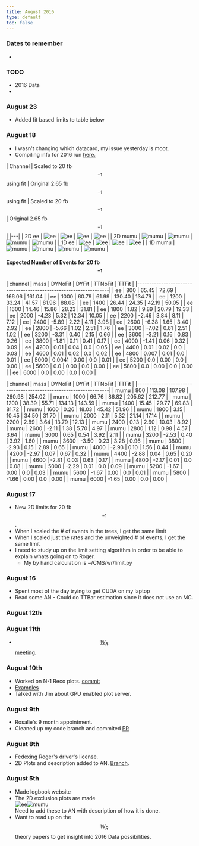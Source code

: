 ```yaml
---
title: August 2016
type: default
toc: false
---
```


### Dates to remember
 *

### TODO
 * 2016 Data
 * 
 
### August 23
 * Added fit based limits to table below

### August 18
 * I wasn't changing which datacard, my issue yesterday is moot. 
 * Compiling info for 2016 run [here.](../Run2016Notes/)

| Channel |  Scaled to 20 fb$${}^{-1}$$ using fit | Original 2.65 fb$${}^{-1}$$  using fit |  Scaled to 20 fb$${}^{-1}$$ | Original 2.65 fb$${}^{-1}$$ |
|---|
|  2D  ee    |  ![ee](http://phansen.web.cern.ch/phansen/wr-plots/lim2dWReejj_SHv1920invfb_50toys_tf1fit_limit.png)      |  ![ee](http://phansen.web.cern.ch/phansen/wr-plots/lim2dWReejj_SHv1950toys_tf1fit_limit.png)      |  ![ee](http://phansen.web.cern.ch/phansen/wr-plots/lim2dWReejj_SHv1920invfb_50toys_limit.png)      |  ![ee](http://phansen.web.cern.ch/phansen/wr-plots/lim2dWReejj_SHv19800toys_limit.png)      |
|  2D  mumu  |  ![mumu](http://phansen.web.cern.ch/phansen/wr-plots/lim2dWRmumujj_SHv1920invfb_50toys_tf1fit_limit.png)  |  ![mumu](http://phansen.web.cern.ch/phansen/wr-plots/lim2dWRmumujj_SHv1950toys_tf1fit_limit.png)  |  ![mumu](http://phansen.web.cern.ch/phansen/wr-plots/lim2dWRmumujj_SHv1920invfb_50toys_limit.png)  |  ![mumu](http://phansen.web.cern.ch/phansen/wr-plots/lim2dWRmumujj_SHv19800toys_limit.png)  |
|  1D  ee    |  ![ee](http://phansen.web.cern.ch/phansen/wr-plots/limWReejj_SHv1920invfb_50toys_tf1fit_full.png)         |  ![ee](http://phansen.web.cern.ch/phansen/wr-plots/limWReejj_SHv1950toys_tf1fit_full.png)         |  ![ee](http://phansen.web.cern.ch/phansen/wr-plots/limWReejj_SHv1920invfb_50toys_full.png)         |  ![ee](http://phansen.web.cern.ch/phansen/wr-plots/limWReejj_SHv19800toys_full.png)         |
|  1D  mumu  |  ![mumu](http://phansen.web.cern.ch/phansen/wr-plots/limWRmumujj_SHv1920invfb_50toys_tf1fit_full.png)     |  ![mumu](http://phansen.web.cern.ch/phansen/wr-plots/limWRmumujj_SHv1950toys_tf1fit_full.png)     |  ![mumu](http://phansen.web.cern.ch/phansen/wr-plots/limWRmumujj_SHv1920invfb_50toys_full.png)     |  ![mumu](http://phansen.web.cern.ch/phansen/wr-plots/limWRmumujj_SHv19800toys_full.png)     |


<a name="table"></a>

#### Expected Number of Events for 20 fb$${}^{-1}$$ 

|  channel  |  mass  |  DYNoFit  |  DYFit   |  TTNoFit  |  TTFit   |
|------------------------------------------------------------------|
|  ee       |  800   |  65.45    |  72.69   |  166.06   |  161.04  |
|  ee       |  1000  |  60.79    |  61.99   |  130.40   |  134.79  |
|  ee       |  1200  |  33.24    |  41.57   |  81.96    |  88.08   |
|  ee       |  1400  |  26.44    |  24.35   |  42.19    |  50.05   |
|  ee       |  1600  |  14.46    |  15.86   |  28.23    |  31.81   |
|  ee       |  1800  |  1.82     |  9.89    |  20.79    |  19.33   |
|  ee       |  2000  |  -4.23    |  5.32    |  12.34    |  10.05   |
|  ee       |  2200  |  -2.46    |  3.84    |  8.11     |  7.12    |
|  ee       |  2400  |  -5.89    |  2.22    |  4.11     |  3.98    |
|  ee       |  2600  |  -6.38    |  1.65    |  3.40     |  2.92    |
|  ee       |  2800  |  -5.66    |  1.02    |  2.51     |  1.76    |
|  ee       |  3000  |  -7.02    |  0.61    |  2.51     |  1.02    |
|  ee       |  3200  |  -3.31    |  0.40    |  2.15     |  0.66    |
|  ee       |  3600  |  -3.21    |  0.16    |  0.83     |  0.26    |
|  ee       |  3800  |  -1.81    |  0.11    |  0.41     |  0.17    |
|  ee       |  4000  |  -1.41    |  0.06    |  0.32     |  0.09    |
|  ee       |  4200  |  0.01     |  0.04    |  0.0      |  0.05    |
|  ee       |  4400  |  0.01     |  0.02    |  0.0      |  0.03    |
|  ee       |  4600  |  0.01     |  0.02    |  0.0      |  0.02    |
|  ee       |  4800  |  0.007    |  0.01    |  0.0      |  0.01    |
|  ee       |  5000  |  0.0041   |  0.00    |  0.0      |  0.01    |
|  ee       |  5200  |  0.0      |  0.00    |  0.0      |  0.00    |
|  ee       |  5600  |  0.0      |  0.00    |  0.0      |  0.00    |
|  ee       |  5800  |  0.0      |  0.00    |  0.0      |  0.00    |
|  ee       |  6000  |  0.0      |  0.00    |  0.0      |  0.00    |

|  channel  |  mass  |  DYNoFit  |  DYFit   |  TTNoFit  |  TTFit   |
|------------------------------------------------------------------|
|  mumu     |  800   |  113.08   |  107.98  |  260.98   |  254.02  |
|  mumu     |  1000  |  66.76    |  86.82   |  205.62   |  212.77  |
|  mumu     |  1200  |  38.39    |  55.71   |  134.13   |  143.59  |
|  mumu     |  1400  |  15.45    |  29.77   |  69.83    |  81.72   |
|  mumu     |  1600  |  0.26     |  18.03   |  45.42    |  51.96   |
|  mumu     |  1800  |  3.15     |  10.45   |  34.50    |  31.70   |
|  mumu     |  2000  |  2.11     |  5.32    |  21.14    |  17.14   |
|  mumu     |  2200  |  2.89     |  3.64    |  13.79    |  12.13   |
|  mumu     |  2400  |  0.13     |  2.60    |  10.03    |  8.92    |
|  mumu     |  2600  |  -2.11    |  1.38    |  5.70     |  4.97    |
|  mumu     |  2800  |  1.12     |  0.98    |  4.57     |  3.64    |
|  mumu     |  3000  |  0.65     |  0.54    |  3.92     |  2.11    |
|  mumu     |  3200  |  -2.53    |  0.40    |  3.92     |  1.60    |
|  mumu     |  3600  |  -3.50    |  0.23    |  3.28     |  0.96    |
|  mumu     |  3800  |  -2.93    |  0.15    |  2.89     |  0.65    |
|  mumu     |  4000  |  -2.93    |  0.10    |  1.56     |  0.44    |
|  mumu     |  4200  |  -2.97    |  0.07    |  0.67     |  0.32    |
|  mumu     |  4400  |  -2.88    |  0.04    |  0.65     |  0.20    |
|  mumu     |  4600  |  -2.81    |  0.03    |  0.63     |  0.17    |
|  mumu     |  4800  |  -2.17    |  0.01    |  0.0      |  0.08    |
|  mumu     |  5000  |  -2.29    |  0.01    |  0.0      |  0.09    |
|  mumu     |  5200  |  -1.67    |  0.00    |  0.0      |  0.03    |
|  mumu     |  5600  |  -1.67    |  0.00    |  0.0      |  0.01    |
|  mumu     |  5800  |  -1.66    |  0.00    |  0.0      |  0.00    |
|  mumu     |  6000  |  -1.65    |  0.00    |  0.0      |  0.00    |

### August 17
 * New 2D limits for 20 fb$${}^{-1}$$.
 * When I scaled the # of events in the trees, I get the same limit
 * When I scaled just the rates and the unweighted # of events, I get the same limit
 * I need to study up on the limit setting algorithm in order to be able to explain whats going on to Roger. 
    * My by hand calculation is ~/CMS/wr/limit.py

### August 16

 * Spent most of the day trying to get CUDA on my laptop
 * Read some AN - Could do TTBar estimation since it does not use an MC.

### August 12th

### August 11th
 * [$$W_R$$ meeting.](https://indico.cern.ch/event/562412/)
 
### August 10th
 * Worked on N-1 Reco plots. [commit](https://github.com/UMN-CMS/cms-WR/commit/d9e53a433131f784d7be9d6e96fa25a7f150cf83)
 * [Examples](http://phansen.web.cern.ch/phansen/wr-plots/?match=nminus*800_400*)
 * Talked with Jim about GPU enabled plot server. 

### August 9th
 * Rosalie's 9 month appointment.
 * Cleaned up my code branch and commited [PR](https://github.com/UMN-CMS/cms-WR/pull/77)

### August 8th
 * Fedexing Roger's driver's license.
 * 2D Plots and description added to AN. [Branch](https://gitlab.cern.ch/cms-WR/AN/commits/limits2d). 

### August 5th
 * Made logbook website
 * The 2D exclusion plots are made  
   ![ee](http://phansen.web.cern.ch/phansen/wr-plots/lim2dWReejj_SHv19800toys_limit.png#2)![mumu](http://phansen.web.cern.ch/phansen/wr-plots/lim2dWRmumujj_SHv19800toys_limit.png#2)  
   Need to add these to AN with description of how it is done. 
 * Want to read up on the $$W_R$$ theory papers to get insight into 2016 Data possibilities.

